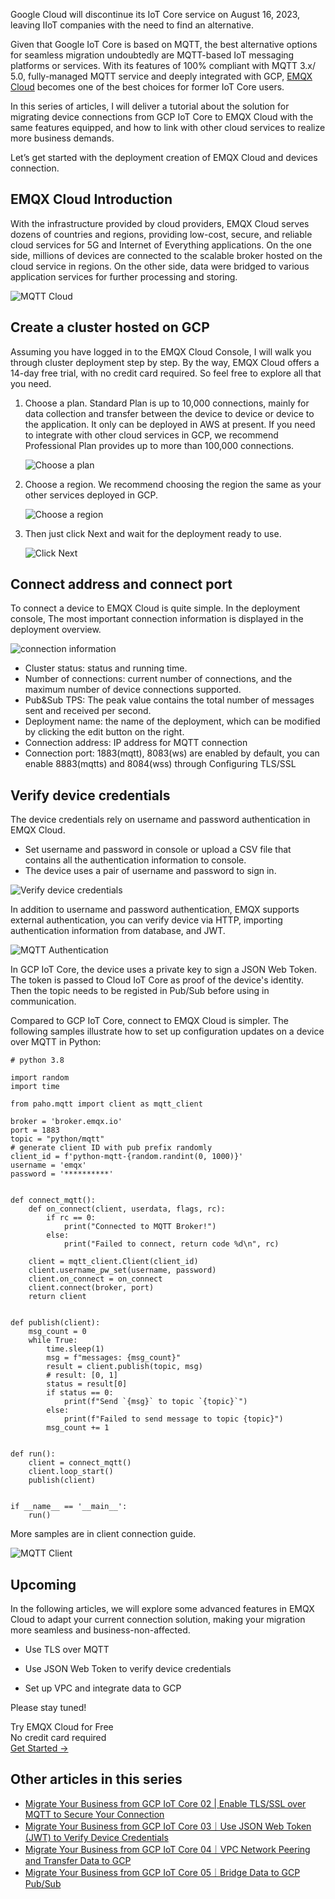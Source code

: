 Google Cloud will discontinue its IoT Core service on August 16, 2023, leaving IIoT companies with the need to find an alternative. 

Given that Google IoT Core is based on MQTT, the best alternative options for seamless migration undoubtedly are MQTT-based IoT messaging platforms or services. With its features of 100% compliant with MQTT 3.x/ 5.0, fully-managed MQTT service and deeply integrated with GCP, [EMQX Cloud](https://www.emqx.com/en/cloud) becomes one of the best choices for former IoT Core users.

In this series of articles, I will deliver a tutorial about the solution for migrating device connections from GCP IoT Core to EMQX Cloud with the same features equipped, and how to link with other cloud services to realize more business demands.

Let’s get started with the deployment creation of EMQX Cloud and devices connection.

## EMQX Cloud Introduction

With the infrastructure provided by cloud providers, EMQX Cloud serves dozens of countries and regions, providing low-cost, secure, and reliable cloud services for 5G and Internet of Everything applications. On the one side, millions of devices are connected to the scalable broker hosted on the cloud service in regions. On the other side, data were bridged to various application services for further processing and storing.

![MQTT Cloud](https://assets.emqx.com/images/ce56d176ffbe8d39129a7a1620e262fa.png)


## Create a cluster hosted on GCP

Assuming you have logged in to the EMQX Cloud Console, I will walk you through cluster deployment step by step. By the way, EMQX Cloud offers a 14-day free trial, with no credit card required. So feel free to explore all that you need.

1. Choose a plan. Standard Plan is up to 10,000 connections, mainly for data collection and transfer between the device to device or device to the application. It only can be deployed in AWS at present. If you need to integrate with other cloud services in GCP, we recommend Professional Plan provides up to more than 100,000 connections.

   ![Choose a plan](https://assets.emqx.com/images/f0b5addb555d1377108f8e2e8bbbc126.png)

2. Choose a region. We recommend choosing the region the same as your other services deployed in GCP. 

   ![Choose a region](https://assets.emqx.com/images/1145394df852bddc7fb61e442fb9dc12.png)

3. Then just click Next and wait for the deployment ready to use. 

   ![Click Next](https://assets.emqx.com/images/79bfab07012d1b2880112db7a694ec8d.png)


## Connect address and connect port

To connect a device to EMQX Cloud is quite simple. In the deployment console, The most important connection information is displayed in the deployment overview.

![connection information](https://assets.emqx.com/images/30d704e217bcbd76e403e1d387dfcf2c.png)

- Cluster status: status and running time.
- Number of connections: current number of connections, and the maximum number of device connections supported.
- Pub&Sub TPS: The peak value contains the total number of messages sent and received per second.
- Deployment name: the name of the deployment, which can be modified by clicking the edit button on the right.
- Connection address: IP address for MQTT connection
- Connection port: 1883(mqtt), 8083(ws) are enabled by default, you can enable 8883(mqtts) and 8084(wss) through Configuring TLS/SSL


## Verify device credentials

The device credentials rely on username and password authentication in EMQX Cloud. 

- Set username and password in console or upload a CSV file that contains all the authentication information to console.
- The device uses a pair of username and password to sign in.

![Verify device credentials](https://assets.emqx.com/images/9daadb2d3b14fd8f8a06cc13081218e4.png)

In addition to username and password authentication, EMQX supports external authentication, you can verify device via HTTP, importing authentication information from database, and JWT.

![MQTT Authentication](https://assets.emqx.com/images/4e48dccf135d62622406c3990bb63d9a.png)

In GCP IoT Core, the device uses a private key to sign a JSON Web Token. The token is passed to Cloud IoT Core as proof of the device's identity. Then the topic needs to be registed in Pub/Sub before using in communication.

Compared to GCP IoT Core, connect to EMQX Cloud is simpler. The following samples illustrate how to set up configuration updates on a device over MQTT in Python:

```
# python 3.8

import random
import time

from paho.mqtt import client as mqtt_client

broker = 'broker.emqx.io'
port = 1883
topic = "python/mqtt"
# generate client ID with pub prefix randomly
client_id = f'python-mqtt-{random.randint(0, 1000)}'
username = 'emqx'
password = '**********'


def connect_mqtt():
    def on_connect(client, userdata, flags, rc):
        if rc == 0:
            print("Connected to MQTT Broker!")
        else:
            print("Failed to connect, return code %d\n", rc)

    client = mqtt_client.Client(client_id)
    client.username_pw_set(username, password)
    client.on_connect = on_connect
    client.connect(broker, port)
    return client


def publish(client):
    msg_count = 0
    while True:
        time.sleep(1)
        msg = f"messages: {msg_count}"
        result = client.publish(topic, msg)
        # result: [0, 1]
        status = result[0]
        if status == 0:
            print(f"Send `{msg}` to topic `{topic}`")
        else:
            print(f"Failed to send message to topic {topic}")
        msg_count += 1


def run():
    client = connect_mqtt()
    client.loop_start()
    publish(client)


if __name__ == '__main__':
    run()
```

 

More samples are in client connection guide.

![MQTT Client](https://assets.emqx.com/images/a747dda5132128ea061d9505e298cf0f.png)


## Upcoming

In the following articles, we will explore some advanced features in EMQX Cloud to adapt your current connection solution,  making your migration more seamless and business-non-affected.

- Use TLS over MQTT 

- Use JSON Web Token to verify device credentials

- Set up VPC and integrate data to GCP

Please stay tuned!


<section class="promotion">
    <div>
        Try EMQX Cloud for Free
        <div class="is-size-14 is-text-normal has-text-weight-normal">No credit card required</div>
    </div>
    <a href="https://accounts.emqx.com/signup?continue=https://cloud-intl.emqx.com/console/deployments/0?oper=new" class="button is-gradient px-5">Get Started →</a>
</section>


## Other articles in this series

- [Migrate Your Business from GCP IoT Core 02 | Enable TLS/SSL over MQTT to Secure Your Connection](https://www.emqx.com/en/blog/migrate-your-business-from-gcp-iot-core-02)
- [Migrate Your Business from GCP IoT Core 03｜Use JSON Web Token (JWT) to Verify Device Credentials](https://www.emqx.com/en/blog/migrate-your-business-from-gcp-iot-core-03)
- [Migrate Your Business from GCP IoT Core 04｜VPC Network Peering and Transfer Data to GCP](https://www.emqx.com/en/blog/migrate-your-business-from-gcp-iot-core-04)
- [Migrate Your Business from GCP IoT Core 05｜Bridge Data to GCP Pub/Sub](https://www.emqx.com/en/blog/migrate-your-business-from-gcp-iot-core-05)
